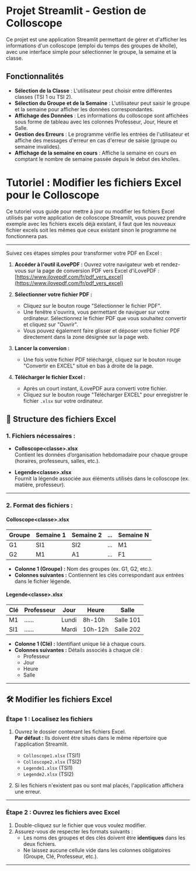 # Projet Streamlit - Gestion de Colloscope

Ce projet est une application Streamlit permettant de gérer et d'afficher les informations d'un colloscope (emploi du temps des groupes de kholle), avec une interface simple pour sélectionner le groupe, la semaine et la classe.

## Fonctionnalités

- **Sélection de la Classe** : L'utilisateur peut choisir entre différentes classes (TSI 1 ou TSI 2).
- **Sélection du Groupe et de la Semaine** : L'utilisateur peut saisir le groupe et la semaine pour afficher les données correspondantes.
- **Affichage des Données** : Les informations du colloscope sont affichées sous forme de tableau avec les colonnes Professeur, Jour, Heure et Salle.
- **Gestion des Erreurs** : Le programme vérifie les entrées de l'utilisateur et affiche des messages d'erreur en cas d'erreur de saisie (groupe ou semaine invalides).
- **Affichage de la semaine en cours** : Affiche la semaine en cours en comptant le nombre de semaine passée depuis le debut des kholles.
  
# Tutoriel : Modifier les fichiers Excel pour le Colloscope

Ce tutoriel vous guide pour mettre à jour ou modifier les fichiers Excel utilisés par votre application de colloscope Streamlit, vous pouvez prendre exemple avec les fichiers excels déjà existant, il faut que les nouveaux fichier excels soit les mêmes que ceux existant sinon le programme ne fonctionnera pas.

---
Suivez ces étapes simples pour transformer votre PDF en Excel :

1.  **Accéder à l'outil iLovePDF :** Ouvrez votre navigateur web et rendez-vous sur la page de conversion PDF vers Excel d'iLovePDF :
    [https://www.ilovepdf.com/fr/pdf_vers_excel](https://www.ilovepdf.com/fr/pdf_vers_excel)

2.  **Sélectionner votre fichier PDF :**
    * Cliquez sur le bouton rouge "Sélectionner le fichier PDF".
    * Une fenêtre s'ouvrira, vous permettant de naviguer sur votre ordinateur. Sélectionnez le fichier PDF que vous souhaitez convertir et cliquez sur "Ouvrir".
    * Vous pouvez également faire glisser et déposer votre fichier PDF directement dans la zone désignée sur la page web.

3.  **Lancer la conversion :**
    * Une fois votre fichier PDF téléchargé, cliquez sur le bouton rouge "Convertir en EXCEL" situé en bas à droite de la page.

4.  **Télécharger le fichier Excel :**
    * Après un court instant, iLovePDF aura converti votre fichier.
    * Cliquez sur le bouton rouge "Télécharger EXCEL" pour enregistrer le fichier `.xlsx` sur votre ordinateur.

## 📂 **Structure des fichiers Excel**
### **1. Fichiers nécessaires :**
- **Colloscope\<classe>.xlsx**  
  Contient les données d’organisation hebdomadaire pour chaque groupe (horaires, professeurs, salles, etc.).
  
- **Legende\<classe>.xlsx**  
  Fournit la légende associée aux éléments utilisés dans le colloscope (ex. matière, professeur).

---

### **2. Format des fichiers :**
#### **Colloscope\<classe>.xlsx**
| **Groupe** | **Semaine 1** | **Semaine 2** | **...** | **Semaine N** |
|------------|---------------|---------------|---------|---------------|
| G1         | SI1           | SI2           | ...     | M1            |
| G2         | M1            | A1            | ...     | F1            |

- **Colonne 1 (Groupe) :** Nom des groupes (ex. G1, G2, etc.).
- **Colonnes suivantes :** Contiennent les clés correspondant aux entrées dans le fichier légende.

#### **Legende\<classe>.xlsx**
| **Clé** | **Professeur** | **Jour** | **Heure** | **Salle** |
|---------|----------------|----------|-----------|-----------|
| M1      | ......         | Lundi    | 8h-10h    | Salle 101 |
| SI1     | ......         | Mardi    | 10h-12h   | Salle 202 |

- **Colonne 1 (Clé) :** Identifiant unique lié à chaque cours.
- **Colonnes suivantes :** Détails associés à chaque clé :
  - Professeur
  - Jour
  - Heure
  - Salle

---

## 🛠 **Modifier les fichiers Excel**
### Étape 1 : Localisez les fichiers
1. Ouvrez le dossier contenant les fichiers Excel.  
   **Par défaut :** Ils doivent être situés dans le même répertoire que l'application Streamlit.  
   - `Colloscope1.xlsx` (TSI1)
   - `Colloscope2.xlsx` (TSI2)
   - `Legende1.xlsx` (TSI1)
   - `Legende2.xlsx` (TSI2)

2. Si les fichiers n'existent pas ou sont mal placés, l'application affichera une erreur.

---

### Étape 2 : Ouvrez les fichiers avec Excel
1. Double-cliquez sur le fichier que vous voulez modifier.
2. Assurez-vous de respecter les formats suivants :
   - Les noms des groupes et des clés doivent être **identiques** dans les deux fichiers.
   - Ne laissez aucune cellule vide dans les colonnes obligatoires (Groupe, Clé, Professeur, etc.).

---

